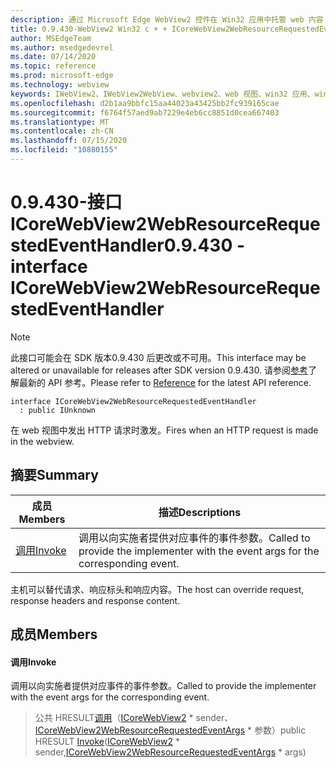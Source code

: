 ```yaml
---
description: 通过 Microsoft Edge WebView2 控件在 Win32 应用中托管 web 内容
title: 0.9.430-WebView2 Win32 c + + ICoreWebView2WebResourceRequestedEventHandler
author: MSEdgeTeam
ms.author: msedgedevrel
ms.date: 07/14/2020
ms.topic: reference
ms.prod: microsoft-edge
ms.technology: webview
keywords: IWebView2、IWebView2WebView、webview2、web 视图、win32 应用、win32、edge、ICoreWebView2、ICoreWebView2Host、浏览器控件、边缘 html
ms.openlocfilehash: d2b1aa9bbfc15aa44023a43425bb2fc939165cae
ms.sourcegitcommit: f6764f57aed9ab7229e4eb6cc8851d0cea667403
ms.translationtype: MT
ms.contentlocale: zh-CN
ms.lasthandoff: 07/15/2020
ms.locfileid: "10880155"
---
```

# <span data-ttu-id="581a8-104">0.9.430-接口 ICoreWebView2WebResourceRequestedEventHandler</span><span class="sxs-lookup"><span data-stu-id="581a8-104">0.9.430 - interface ICoreWebView2WebResourceRequestedEventHandler</span></span> 

> [!NOTE]
> <span data-ttu-id="581a8-105">此接口可能会在 SDK 版本0.9.430 后更改或不可用。</span><span class="sxs-lookup"><span data-stu-id="581a8-105">This interface may be altered or unavailable for releases after SDK version 0.9.430.</span></span> <span data-ttu-id="581a8-106">请参阅[参考](../../../webview2-api-reference.md)了解最新的 API 参考。</span><span class="sxs-lookup"><span data-stu-id="581a8-106">Please refer to [Reference](../../../webview2-api-reference.md) for the latest API reference.</span></span>

```
interface ICoreWebView2WebResourceRequestedEventHandler
  : public IUnknown
```

<span data-ttu-id="581a8-107">在 web 视图中发出 HTTP 请求时激发。</span><span class="sxs-lookup"><span data-stu-id="581a8-107">Fires when an HTTP request is made in the webview.</span></span>

## <span data-ttu-id="581a8-108">摘要</span><span class="sxs-lookup"><span data-stu-id="581a8-108">Summary</span></span>

 <span data-ttu-id="581a8-109">成员</span><span class="sxs-lookup"><span data-stu-id="581a8-109">Members</span></span>                        | <span data-ttu-id="581a8-110">描述</span><span class="sxs-lookup"><span data-stu-id="581a8-110">Descriptions</span></span>
--------------------------------|---------------------------------------------
[<span data-ttu-id="581a8-111">调用</span><span class="sxs-lookup"><span data-stu-id="581a8-111">Invoke</span></span>](#invoke) | <span data-ttu-id="581a8-112">调用以向实施者提供对应事件的事件参数。</span><span class="sxs-lookup"><span data-stu-id="581a8-112">Called to provide the implementer with the event args for the corresponding event.</span></span>

<span data-ttu-id="581a8-113">主机可以替代请求、响应标头和响应内容。</span><span class="sxs-lookup"><span data-stu-id="581a8-113">The host can override request, response headers and response content.</span></span>

## <span data-ttu-id="581a8-114">成员</span><span class="sxs-lookup"><span data-stu-id="581a8-114">Members</span></span>

#### <span data-ttu-id="581a8-115">调用</span><span class="sxs-lookup"><span data-stu-id="581a8-115">Invoke</span></span> 

<span data-ttu-id="581a8-116">调用以向实施者提供对应事件的事件参数。</span><span class="sxs-lookup"><span data-stu-id="581a8-116">Called to provide the implementer with the event args for the corresponding event.</span></span>

> <span data-ttu-id="581a8-117">公共 HRESULT[调用](#invoke)（[ICoreWebView2](ICoreWebView2.md) \* sender、[ICoreWebView2WebResourceRequestedEventArgs](ICoreWebView2WebResourceRequestedEventArgs.md) \* 参数）</span><span class="sxs-lookup"><span data-stu-id="581a8-117">public HRESULT [Invoke](#invoke)([ICoreWebView2](ICoreWebView2.md) \* sender,[ICoreWebView2WebResourceRequestedEventArgs](ICoreWebView2WebResourceRequestedEventArgs.md) \* args)</span></span>

